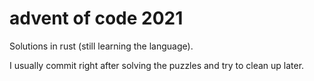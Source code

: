 # advent of code 2021

Solutions in rust (still learning the language).

I usually commit right after solving the puzzles and try to clean up later.

